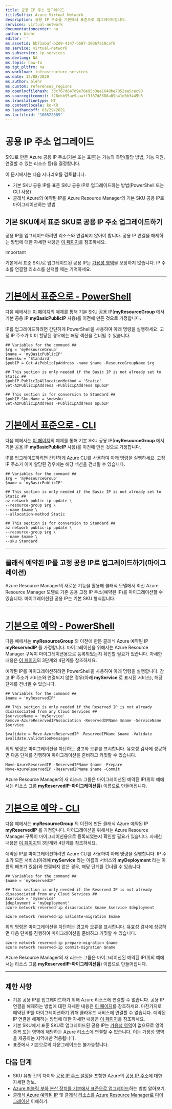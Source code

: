 ```yaml
---
title: 공용 IP 주소 업그레이드
titleSuffix: Azure Virtual Network
description: 공용 IP 주소를 기본에서 표준으로 업그레이드합니다.
services: virtual-network
documentationcenter: na
author: blehr
editor: ''
ms.assetid: bb71abaf-b2d9-4147-b607-38067a10caf6
ms.service: virtual-network
ms.subservice: ip-services
ms.devlang: NA
ms.topic: how-to
ms.tgt_pltfrm: na
ms.workload: infrastructure-services
ms.date: 12/08/2020
ms.author: blehr
ms.custom: references_regions
ms.openlocfilehash: 33c767d847d9e70e95b3ee1648be7852aa5cec98
ms.sourcegitcommit: f28ebb95ae9aaaff3f87d8388a09b41e0b3445b5
ms.translationtype: HT
ms.contentlocale: ko-KR
ms.lasthandoff: 03/29/2021
ms.locfileid: "100522889"
---
```

# <a name="upgrade-public-ip-addresses"></a>공용 IP 주소 업그레이드

SKU로 만든 Azure 공용 IP 주소(기본 또는 표준)는 기능의 측면(할당 방법, 기능 지원, 연결할 수 있는 리소스 등)을 결정합니다. 

이 문서에서는 다음 시나리오를 검토합니다.
* 기본 SKU 공용 IP를 표준 SKU 공용 IP로 업그레이드하는 방법(PowerShell 또는 CLI 사용)
* 클래식 Azure의 예약된 IP를 Azure Resource Manager의 기본 SKU 공용 IP로 마이그레이션하는 방법

## <a name="upgrade-public-ip-address-from-basic-to-standard-sku"></a>기본 SKU에서 표준 SKU로 공용 IP 주소 업그레이드하기

공용 IP를 업그레이드하려면 리소스와 연결되지 않아야 합니다. 공용 IP 연결을 해제하는 방법에 대한 자세한 내용은 [이 페이지](./virtual-network-public-ip-address.md#view-modify-settings-for-or-delete-a-public-ip-address)를 참조하세요.

>[!IMPORTANT]
>기본에서 표준 SKU로 업그레이드된 공용 IP는 [가용성 영역](../availability-zones/az-overview.md?toc=%2fazure%2fvirtual-network%2ftoc.json#availability-zones)을 보장하지 않습니다.  IP 주소를 연결할 리소스를 선택할 때는 기억하세요.

---
# <a name="basic-to-standard---powershell"></a>[**기본에서 표준으로 - PowerShell**](#tab/option-upgrade-powershell)

다음 예에서는 [이 페이지](./create-public-ip-powershell.md?tabs=option-create-public-ip-basic)의 예제를 통해 기본 SKU 공용 IP(**myResourceGroup** 에서 기본 공용 IP **myBasicPublicIP** 사용)를 이전에 만든 것으로 가정합니다.

IP를 업그레이드하려면 간단하게 PowerShell을 사용하여 아래 명령을 실행하세요.  고정 IP 주소가 이미 할당된 경우에는 해당 섹션을 건너뛸 수 있습니다.

```azurepowershell-interactive
## Variables for the command ##
$rg = 'myResourceGroup'
$name = 'myBasicPublicIP'
$newsku = 'Standard'
$pubIP = Get-AzPublicIpAddress -name $name -ResourceGroupName $rg

## This section is only needed if the Basic IP is not already set to Static ##
$pubIP.PublicIpAllocationMethod = 'Static'
Set-AzPublicIpAddress -PublicIpAddress $pubIP

## This section is for conversion to Standard ##
$pubIP.Sku.Name = $newsku
Set-AzPublicIpAddress -PublicIpAddress $pubIP
```

# <a name="basic-to-standard---cli"></a>[**기본에서 표준으로 - CLI**](#tab/option-upgrade-cli)

다음 예에서는 [이 페이지](./create-public-ip-cli.md?tabs=option-create-public-ip-basic)의 예제를 통해 기본 SKU 공용 IP(**myResourceGroup** 에서 기본 공용 IP **myBasicPublicIP** 사용)를 이전에 만든 것으로 가정합니다.

IP를 업그레이드하려면 간단하게 Azure CLI를 사용하여 아래 명령을 실행하세요.  고정 IP 주소가 이미 할당된 경우에는 해당 섹션을 건너뛸 수 있습니다.

```azurecli-interactive
## Variables for the command ##
$rg = 'myResourceGroup'
$name = 'myBasicPublicIP'

## This section is only needed if the Basic IP is not already set to Static ##
az network public-ip update \
--resource-group $rg \
--name $name \
--allocation-method Static 

## This section is for conversion to Standard ##
az network public-ip update \
--resource-group $rg \
--name $name \
--sku Standard
```
---

## <a name="upgrade-migrate-a-classic-reserved-ip-to-a-static-public-ip"></a>클래식 예약된 IP를 고정 공용 IP로 업그레이드하기(마이그레이션)

Azure Resource Manager의 새로운 기능을 활용해 클래식 모델에서 최신 Azure Resource Manager 모델로 기존 공용 고정 IP 주소(예약된 IP)를 마이그레이션할 수 있습니다.  마이그레이션된 공용 IP는 기본 SKU 형식입니다.


---

# <a name="reserved-to-basic---powershell"></a>[**기본으로 예약 - PowerShell**](#tab/option-migrate-powershell)

다음 예에서는 **myResourceGroup** 의 이전에 만든 클래식 Azure 예약된 IP **myReservedIP** 를 가정합니다. 마이그레이션을 위해서는 Azure Resource Manager 구독이 마이그레이션용으로 등록되었는지 확인할 필요가 있습니다. 자세한 내용은 [이 페이지](../virtual-machines/migration-classic-resource-manager-ps.md)의 3단계와 4단계를 참조하세요.

예약된 IP를 마이그레이션하려면 PowerShell을 사용하여 아래 명령을 실행합니다.  참고 IP 주소가 서비스와 연결되지 않은 경우(아래 **myService** 로 표시된 서비스), 해당 단계를 건너뛸 수 있습니다.

```azurepowershell-interactive
## Variables for the command ##
$name = 'myReservedIP'

## This section is only needed if the Reserved IP is not already disassociated from any Cloud Services ##
$serviceName = 'myService'
Remove-AzureReservedIPAssociation -ReservedIPName $name -ServiceName $service

$validate = Move-AzureReservedIP -ReservedIPName $name -Validate
$validate.ValidationMessages
```
위의 명령은 마이그레이션을 차단하는 경고와 오류를 표시합니다. 유효성 검사에 성공하면 다음 단계를 진행하여 마이그레이션을 준비하고 커밋할 수 있습니다.
```azurepowershell-interactive
Move-AzureReservedIP -ReservedIPName $name -Prepare
Move-AzureReservedIP -ReservedIPName $name -Commit
```
Azure Resource Manager의 새 리소스 그룹은 마이그레이션된 예약된 IP(위의 예에서는 리소스 그룹 **myReservedIP-마이그레이션됨**) 이름으로 만들어집니다.

# <a name="reserved-to-basic---cli"></a>[**기본으로 예약 - CLI**](#tab/option-migrate-cli)

다음 예에서는 **myResourceGroup** 의 이전에 만든 클래식 Azure 예약된 IP **myReservedIP** 를 가정합니다. 마이그레이션을 위해서는 Azure Resource Manager 구독이 마이그레이션용으로 등록되었는지 확인할 필요가 있습니다. 자세한 내용은 [이 페이지](../virtual-machines/migration-classic-resource-manager-cli.md)의 3단계와 4단계를 참조하세요.

예약된 IP를 마이그레이션하려면 Azure CLI를 사용하여 아래 명령을 실행합니다.  IP 주소가 모든 서비스(아래에 **myService** 라는 이름의 서비스와 **myDeployment** 라는 이름의 배포가 있음)와 연결되지 않은 경우, 해당 단계를 건너뛸 수 있습니다.

```azurecli-interactive
## Variables for the command ##
$name = 'myReservedIP'

## This section is only needed if the Reserved IP is not already disassociated from any Cloud Services ##
$service = 'myService'
$deployment = 'myDeployment'
azure network reserved-ip disassociate $name $service $deployment

azure network reserved-ip validate-migration $name
```
위의 명령은 마이그레이션을 차단하는 경고와 오류를 표시합니다. 유효성 검사에 성공하면 다음 단계를 진행하여 마이그레이션을 준비하고 커밋할 수 있습니다.
```azurecli-interactive
azure network reserved-ip prepare-migration $name
azure network reserved-ip commit-migration $name
```
Azure Resource Manager의 새 리소스 그룹은 마이그레이션된 예약된 IP(위의 예에서는 리소스 그룹 **myReservedIP-마이그레이션됨**) 이름으로 만들어집니다.

---

## <a name="limitations"></a>제한 사항

* 기본 공용 IP를 업그레이드하기 위해 Azure 리소스에 연결할 수 없습니다.  공용 IP 연결을 해제하는 방법에 대한 자세한 내용은 [이 페이지](./virtual-network-public-ip-address.md#view-modify-settings-for-or-delete-a-public-ip-address)를 참조하세요.  마찬가지로 예약된 IP를 마이그레이션하기 위해 클라우드 서비스에 연결할 수 없습니다.  예약된 IP 연결을 해제하는 방법에 대한 자세한 내용은 [이 페이지](./remove-public-ip-address-vm.md)를 참조하세요.  
* 기본 SKU에서 표준 SKU로 업그레이드된 공용 IP는 [가용성 영역](../availability-zones/az-overview.md?toc=%2fazure%2fvirtual-network%2ftoc.json#availability-zones)이 없으므로 영역 중복 또는 영역에 해당하는 Azure 리소스에 연결할 수 없습니다.  이는 가용성 영역을 제공하는 지역에만 적용됩니다.
* 표준에서 기본으로의 다운그레이드는 불가능합니다.

## <a name="next-steps"></a>다음 단계

- SKU 유형 간의 차이와 [공용 IP 주소 설정](virtual-network-public-ip-address.md#create-a-public-ip-address)을 포함한 Azure의 [공용 IP 주소](./public-ip-addresses.md#public-ip-addresses)에 대한 자세한 정보.
- [Azure 퍼블릭 부하 분산 장치를 기본에서 표준으로 업그레이드](../load-balancer/upgrade-basic-standard.md)하는 방법 알아보기.
- [클래식 Azure 예약된 IP](/previous-versions/azure/virtual-network/virtual-networks-reserved-public-ip) 및 [클래식 리소스를 Azure Resource Manager로 마이그레이션](../virtual-machines/migration-classic-resource-manager-overview.md) 이해하기.
